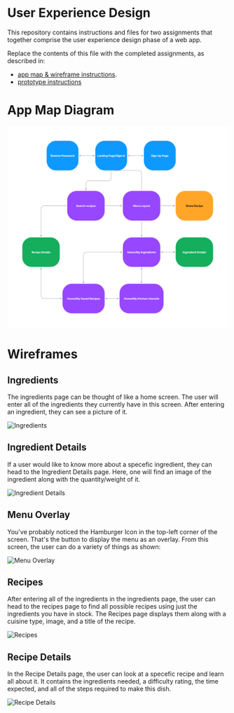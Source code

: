 # User Experience Design

This repository contains instructions and files for two assignments that together comprise the user experience design phase of a web app.

Replace the contents of this file with the completed assignments, as described in:

- [app map & wireframe instructions](instructions-0a-app-map-wireframes.md).
- [prototype instructions](instructions-0b-prototyping.md)



# App Map Diagram

![App Map](https://raw.githubusercontent.com/agiledev-students-spring-2023/final-project-what-s-for-dinner/master/ux-design/App%20Map.png)

# Wireframes

## Ingredients

The ingredients page can be thought of like a home screen. The user will enter all of the ingredients they currently have in this screen. 
After entering an ingredient, they can see a picture of it. 

![Ingredients](https://raw.githubusercontent.com/agiledev-students-spring-2023/final-project-what-s-for-dinner/master/ux-design/wireframes/Ingredients.png)

## Ingredient Details

If a user would like to know more about a specefic ingredient, they can head to the Ingredient Details page. 
Here, one will find an image of the ingredient along with the quantity/weight of it.

![Ingredient Details](https://raw.githubusercontent.com/agiledev-students-spring-2023/final-project-what-s-for-dinner/master/ux-design/wireframes/ingredient%20details.png)

## Menu Overlay

You've probably noticed the Hamburger Icon in the top-left corner of the screen. 
That's the button to display the menu as an overlay. 
From this screen, the user can do a variety of things as shown: 

![Menu Overlay](https://raw.githubusercontent.com/agiledev-students-spring-2023/final-project-what-s-for-dinner/master/ux-design/wireframes/menu%20overlay.png)


## Recipes

After entering all of the ingredients in the ingredients page, the user can head to the recipes page to 
find all possible recipes using just the ingredients you have in stock.
The Recipes page displays them along with a cuisine type, image, and a title of the recipe. 

![Recipes](https://raw.githubusercontent.com/agiledev-students-spring-2023/final-project-what-s-for-dinner/master/ux-design/wireframes/recipes.png)


## Recipe Details

In the Recipe Details page, the user can look at a specefic recipe and learn all about it. 
It contains the ingredients needed, a difficulty rating, the time expected, 
and all of the steps required to make this dish.

![Recipe Details](https://github.com/agiledev-students-spring-2023/final-project-what-s-for-dinner/blob/master/ux-design/wireframes/recipe%20details.png)

